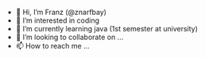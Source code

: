 - 👋 Hi, I’m Franz (@znarfbay)
- 👀 I’m interested in coding 
- 🌱 I’m currently learning java (1st semester at university)
- 💞️ I’m looking to collaborate on ...
- 📫 How to reach me ...

<!---
znarfbay/znarfbay is a ✨ special ✨ repository because its `README.md` (this file) appears on your GitHub profile.
You can click the Preview link to take a look at your changes.
--->
